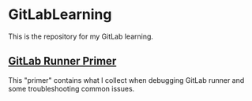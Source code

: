 # GitLabLearning

This is the repository for my GitLab learning.

## [GitLab Runner Primer](https://github.com/xz1996/GitLabLearning/blob/master/GitLab%20Runner%20Primer.md)

This "primer" contains what I collect when debugging GitLab runner and some troubleshooting common issues.
